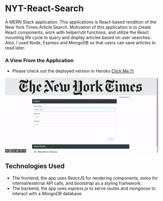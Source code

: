 # NYT-React-Search
A MERN Stack application. This applications is React-based rendition of the New York Times Article Search. Motivation of this application is to create React components, work with helper/util functions, and utilize the React mounting life cycle to query and display articles based on user searches. Also, I used Node, Express and MongoDB so that users can save articles to read later.

### A View From the Application
* Please check out the deployed version in Heroku <a href="https://lit-thicket-50089.herokuapp.com/">Click Me !!!</a>

<img src="./readme.gif">

## Technologies Used

* The frontend, the app uses *ReactJS* for rendering components, *axios* for internal/external API calls, and *bootstrap* as a styling framework.
* The backend, the app uses *express.js* to serve routes and *mongoose* to interact with a *MongoDB* database.

